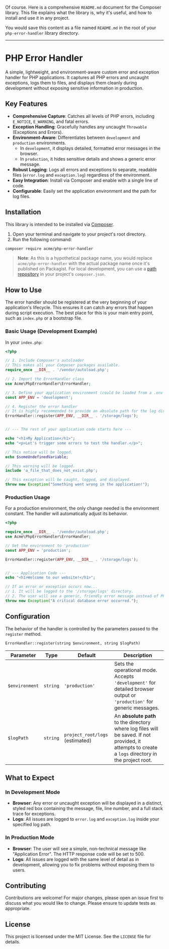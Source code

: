 Of course. Here is a comprehensive `README.md` document for the Composer library. This file explains what the library is, why it's useful, and how to install and use it in any project.

You would save this content as a file named `README.md` in the root of your `php-error-handler` library directory.

-----

# PHP Error Handler

[](https://opensource.org/licenses/MIT)
[](https://www.php.net/)
[](https://www.google.com/search?q=https://packagist.org/packages/acme/php-error-handler)

A simple, lightweight, and environment-aware custom error and exception handler for PHP applications. It captures all PHP errors and uncaught exceptions, logs them to files, and displays them cleanly during development without exposing sensitive information in production.

## Key Features

  - **Comprehensive Capture**: Catches all levels of PHP errors, including `E_NOTICE`, `E_WARNING`, and fatal errors.
  - **Exception Handling**: Gracefully handles any uncaught `Throwable` (Exceptions and Errors).
  - **Environment-Aware**: Differentiates between `development` and `production` environments.
      - In `development`, it displays detailed, formatted error messages in the browser.
      - In `production`, it hides sensitive details and shows a generic error message.
  - **Robust Logging**: Logs all errors and exceptions to separate, readable files (`error.log` and `exception.log`) regardless of the environment.
  - **Easy Integration**: Install via Composer and enable with a single line of code.
  - **Configurable**: Easily set the application environment and the path for log files.

## Installation

This library is intended to be installed via [Composer](https://getcomposer.org/).

1.  Open your terminal and navigate to your project's root directory.
2.  Run the following command:

<!-- end list -->

```bash
composer require acme/php-error-handler
```

> **Note**: As this is a hypothetical package name, you would replace `acme/php-error-handler` with the actual package name once it's published on Packagist. For local development, you can use a [path repository](https://www.google.com/search?q=https://getcomposer.org/doc/05-repositories.md%23path) in your project's `composer.json`.

## How to Use

The error handler should be registered at the very beginning of your application's lifecycle. This ensures it can catch any errors that happen during script execution. The best place for this is your main entry point, such as `index.php` or a bootstrap file.

### Basic Usage (Development Example)

In your `index.php`:

```php
<?php

// 1. Include Composer's autoloader
// This makes all your Composer packages available.
require_once __DIR__ . '/vendor/autoload.php';

// 2. Import the ErrorHandler class
use Acme\PhpErrorHandler\ErrorHandler;

// 3. Define your application environment (could be loaded from a .env file)
const APP_ENV = 'development';

// 4. Register the error handler
// It is highly recommended to provide an absolute path for the log directory.
ErrorHandler::register(APP_ENV, __DIR__ . '/storage/logs');


// --- The rest of your application code starts here ---

echo "<h1>My Application</h1>";
echo "<p>Let's trigger some errors to test the handler.</p>";

// This notice will be logged.
echo $someUndefinedVariable; 

// This warning will be logged.
include 'a_file_that_does_not_exist.php';

// This exception will be caught, logged, and displayed.
throw new Exception("Something went wrong in the application!");

```

### Production Usage

For a production environment, the only change needed is the environment constant. The handler will automatically adjust its behavior.

```php
<?php

require_once __DIR__ . '/vendor/autoload.php';
use Acme\PhpErrorHandler\ErrorHandler;

// Set the environment to 'production'
const APP_ENV = 'production';

ErrorHandler::register(APP_ENV, __DIR__ . '/storage/logs');


// --- Application Code ---
echo "<h1>Welcome to our website!</h1>";

// If an error or exception occurs now...
// 1. It will be logged to the '/storage/logs' directory.
// 2. The user will see a generic, friendly error message instead of PHP error details.
throw new Exception("A critical database error occurred.");
```

## Configuration

The behavior of the handler is controlled by the parameters passed to the `register` method.

`ErrorHandler::register(string $environment, string $logPath)`

| Parameter       | Type     | Default                           | Description                                                                                                                              |
| --------------- | -------- | --------------------------------- | ---------------------------------------------------------------------------------------------------------------------------------------- |
| `$environment`  | `string` | `'production'`                    | Sets the operational mode. Accepts `'development'` for detailed browser output or `'production'` for generic messages.                       |
| `$logPath`      | `string` | `project_root/logs` (estimated) | An **absolute path** to the directory where log files will be saved. If not provided, it attempts to create a `logs` directory in the project root. |

## What to Expect

### In Development Mode

  - **Browser**: Any error or uncaught exception will be displayed in a distinct, styled red box containing the message, file, line number, and a full stack trace for exceptions.
  - **Logs**: All issues are logged to `error.log` and `exception.log` inside your specified log path.

### In Production Mode

  - **Browser**: The user will see a simple, non-technical message like "Application Error". The HTTP response code will be set to 500.
  - **Logs**: All issues are logged with the same level of detail as in development, allowing you to fix problems without exposing them to users.

## Contributing

Contributions are welcome\! For major changes, please open an issue first to discuss what you would like to change. Please ensure to update tests as appropriate.

## License

This project is licensed under the MIT License. See the `LICENSE` file for details.